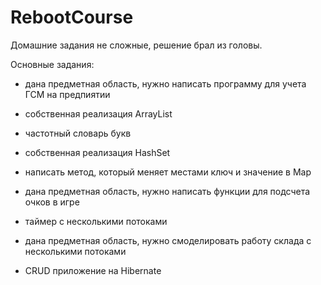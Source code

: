 # RebootCourse
Домашние задания не сложные, решение брал из головы.

Основные задания:
- дана предметная область, нужно написать программу для учета ГСМ на предпиятии

- собственная реализация ArrayList

- частотный словарь букв 

- собственная реализация HashSet

- написать метод, который меняет местами ключ и значение в Map

- дана предметная область, нужно написать функции для подсчета очков в игре

- таймер с несколькими потоками

- дана предметная область, нужно смоделировать работу склада с несколькими потоками

- CRUD приложение на Hibernate
